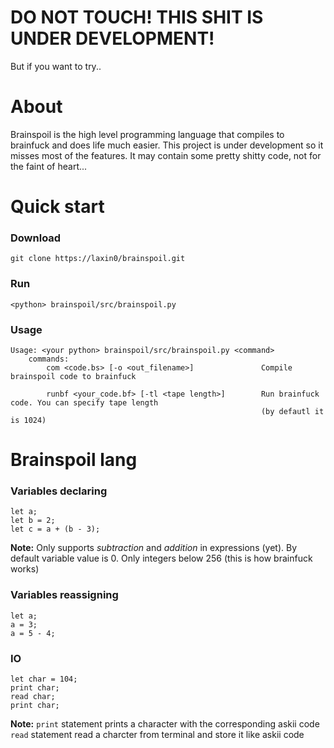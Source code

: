 # DO NOT TOUCH! THIS SHIT IS UNDER DEVELOPMENT!

But if you want to try..

# About
Brainspoil is the high level programming language that compiles to brainfuck and does life much easier.
This project is under development so it misses most of the features.
It may contain some pretty shitty code, not for the faint of heart...

# Quick start

### Download
```
git clone https://laxin0/brainspoil.git
```

### Run
```
<python> brainspoil/src/brainspoil.py
```

### Usage
```
Usage: <your python> brainspoil/src/brainspoil.py <command>
    commands: 
        com <code.bs> [-o <out_filename>]               Compile brainspoil code to brainfuck

        runbf <your_code.bf> [-tl <tape length>]        Run brainfuck code. You can specify tape length
                                                        (by defautl it is 1024)
```

# Brainspoil lang

### Variables declaring
```
let a;
let b = 2;
let c = a + (b - 3);
```
**Note:**
Only supports *subtraction* and *addition* in expressions (yet).
By default variable value is 0.
Only integers below 256 (this is how brainfuck works)
 
### Variables reassigning
```
let a;
a = 3;
a = 5 - 4;
```

### IO
```
let char = 104;
print char;
read char;
print char;
```

**Note:**
`print` statement prints a character with the corresponding askii code
`read` statement read a charcter from terminal and store it like askii code
